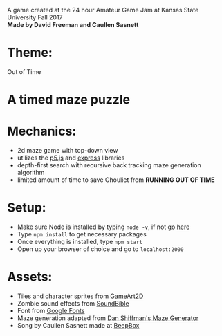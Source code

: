 A game created at the 24 hour Amateur Game Jam at Kansas State University Fall 2017  
**Made by David Freeman and Caullen Sasnett**

# Theme:
Out of Time

# A timed maze puzzle

# Mechanics:
- 2d maze game with top-down view
- utilizes the [p5.js](https://p5js.org/) and [express](https://www.npmjs.com/package/express) libraries
- depth-first search with recursive back tracking maze generation algorithm
- limited amount of time to save Ghouliet from **RUNNING OUT OF TIME**

# Setup:
- Make sure Node is installed by typing `node -v`, if not go [here](https://nodejs.org/en/)
- Type `npm install` to get necessary packages
- Once everything is installed, type `npm start`
- Open up your browser of choice and go to `localhost:2000`

# Assets:
- Tiles and character sprites from [GameArt2D](http://www.gameart2d.com/freebies.html)
- Zombie sound effects from [SoundBible](http://soundbible.com/)
- Font from [Google Fonts](https://fonts.google.com/specimen/Freckle+Face)
- Maze generation adapted from [Dan Shiffman's Maze Generator](https://github.com/CodingTrain/Rainbow-Code/tree/master/CodingChallenges/CC_10_Maze_DFS_p5.js)
- Song by Caullen Sasnett made at [BeepBox](beepbox.co)
